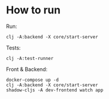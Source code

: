 # How to run

Run:

```shell
clj -A:backend -X core/start-server
```

Tests:

```shell
clj -A:test-runner
```

Front & Backend:

```shell
docker-compose up -d
clj -A:backend -X core/start-server
shadow-cljs -A dev-frontend watch app
```
